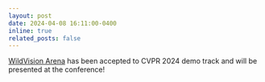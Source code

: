 ```yaml
---
layout: post
date: 2024-04-08 16:11:00-0400
inline: true
related_posts: false
---
```


[WildVision Arena](https://huggingface.co/spaces/WildVision/vision-arena) has been accepted to CVPR 2024 demo track and will be presented at the conference!